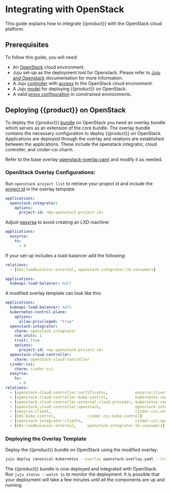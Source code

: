 # Integrating with OpenStack

This guide explains how to integrate {{product}} with the OpenStack cloud
platform.

## Prerequisites

To follow this guide, you will need:

- An [OpenStack][openstack] cloud environment.
- Juju set-up as the deployment tool for Openstack. Please refer to
  [Juju and Openstack][juju-openstack] documentation for more information.
- A Juju [controller][controller] with [access][credentials] to the OpenStack 
  cloud environment.
- A Juju [model][model] for deploying {{product}} on OpenStack.
- A valid [proxy configuration][proxy] in constrained environments.

## Deploying {{product}} on OpenStack


To deploy the {{product}} [bundle][bundle] on OpenStack you need an overlay
bundle which serves as an extension of the core bundle. The overlay bundle
contains the necessary configuration to deploy {{product}} on OpenStack.
Applications are deployed through the overlay and relations are established
between the applications. These include the openstack integrator, cloud
controller, and cinder-csi charm.

Refer to the base overlay [openstack-overlay.yaml][openstack-overlay] and
modify it as needed.

### OpenStack Overlay Configurations:

Run `openstack project list` to retrieve your project id and include the
[project id][project] in the overlay template:

```yaml
applications:
  openstack-integrator:
    options:
      project-id: <my-openstack-project-id>
```


Adjust [easyrsa][easyrsa] to avoid creating an LXD machine:

```yaml
applications:
  easyrsa:
    to:
      - 0
```

If your set-up includes a load-balancer add the following:

```yaml
relations:
  - [k8s:loadbalancer-external, openstack-integrator:lb-consumers]
```

```yaml
applications:
  kubeapi-load-balancer: null 
```

A modified overlay template can look like this:

```yaml
applications:
  kubeapi-load-balancer: null
  kubernetes-control-plane:
    options:
      allow-privileged: "true"
  openstack-integrator:
    charm: openstack-integrator
    num_units: 1
    trust: true
    options:
      project-id: <my-openstack-project-id>
  openstack-cloud-controller:
    charm: openstack-cloud-controller
  cinder-csi:
    charm: cinder-csi
  easyrsa: 
    to:   
      - 0 
relations:
  - [openstack-cloud-controller:certificates,            easyrsa:client]
  - [openstack-cloud-controller:kube-control,            kubernetes-control-plane:kube-control]
  - [openstack-cloud-controller:external-cloud-provider, kubernetes-control-plane:external-cloud-provider]
  - [openstack-cloud-controller:openstack,               openstack-integrator:clients]
  - [easyrsa:client,                                     cinder-csi:certificates]
  - [k8s:kube-control,              cinder-csi:kube-control]
  - [openstack-integrator:clients,                       cinder-csi:openstack]
  - [k8s:loadbalancer-external,     openstack-integrator:lb-consumers]
```

### Deploying the Overlay Template

Deploy the {{product}} bundle on OpenStack using the modified overlay:

```bash
juju deploy canonical-kubernetes --overlay openstack-overlay.yaml --trust
```

The {{product}} bundle is now deployed and integrated with OpenStack. Run 
`juju status --watch 1s` to monitor the deployment. It is possible that your
deployment will take a few minutes until all the components are up and running.

<!-- LINKS -->
[openstack]: https://www.openstack.org/
[project]: https://docs.openstack.org/python-openstackclient/queens/cli/command-objects/project.html
[juju-openstack]: https://juju.is/docs/juju/openstack
[controller]: https://juju.is/docs/juju/manage-controllers
[model]: https://juju.is/docs/juju/manage-models
[proxy]: https://documentation.ubuntu.com/canonical-kubernetes/main/src/charm/howto/proxy/
[credentials]: https://juju.is/docs/juju/manage-credentials
[bundle]: https://github.com/canonical/k8s-bundles/blob/main/main/bundle.yaml
[openstack-overlay]: https://github.com/canonical/k8s-bundles/blob/main/main/overlays/openstack-overlay.yaml 
<!-- TODO add overlay template to repo-->
[easyrsa]: https://easy-rsa.readthedocs.io/en/latest/
